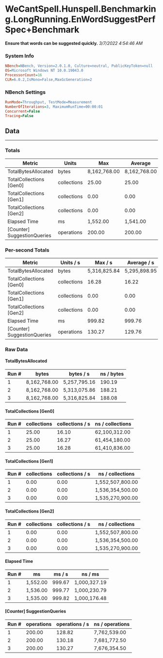 ﻿# WeCantSpell.Hunspell.Benchmarking.LongRunning.EnWordSuggestPerfSpec+Benchmark
__Ensure that words can be suggested quickly.__
_3/7/2022 4:54:46 AM_
### System Info
```ini
NBench=NBench, Version=2.0.1.0, Culture=neutral, PublicKeyToken=null
OS=Microsoft Windows NT 10.0.19043.0
ProcessorCount=16
CLR=6.0.2,IsMono=False,MaxGcGeneration=2
```

### NBench Settings
```ini
RunMode=Throughput, TestMode=Measurement
NumberOfIterations=3, MaximumRunTime=00:00:01
Concurrent=False
Tracing=False
```

## Data
-------------------

### Totals
|          Metric |           Units |             Max |         Average |             Min |          StdDev |
|---------------- |---------------- |---------------- |---------------- |---------------- |---------------- |
|TotalBytesAllocated |           bytes |    8,162,768.00 |    8,162,768.00 |    8,162,768.00 |            0.00 |
|TotalCollections [Gen0] |     collections |           25.00 |           25.00 |           25.00 |            0.00 |
|TotalCollections [Gen1] |     collections |            0.00 |            0.00 |            0.00 |            0.00 |
|TotalCollections [Gen2] |     collections |            0.00 |            0.00 |            0.00 |            0.00 |
|    Elapsed Time |              ms |        1,552.00 |        1,541.00 |        1,535.00 |            9.54 |
|[Counter] SuggestionQueries |      operations |          200.00 |          200.00 |          200.00 |            0.00 |

### Per-second Totals
|          Metric |       Units / s |         Max / s |     Average / s |         Min / s |      StdDev / s |
|---------------- |---------------- |---------------- |---------------- |---------------- |---------------- |
|TotalBytesAllocated |           bytes |    5,316,825.84 |    5,295,898.95 |    5,257,795.16 |       33,052.08 |
|TotalCollections [Gen0] |     collections |           16.28 |           16.22 |           16.10 |            0.10 |
|TotalCollections [Gen1] |     collections |            0.00 |            0.00 |            0.00 |            0.00 |
|TotalCollections [Gen2] |     collections |            0.00 |            0.00 |            0.00 |            0.00 |
|    Elapsed Time |              ms |          999.82 |          999.76 |          999.67 |            0.08 |
|[Counter] SuggestionQueries |      operations |          130.27 |          129.76 |          128.82 |            0.81 |

### Raw Data
#### TotalBytesAllocated
|           Run # |           bytes |       bytes / s |      ns / bytes |
|---------------- |---------------- |---------------- |---------------- |
|               1 |    8,162,768.00 |    5,257,795.16 |          190.19 |
|               2 |    8,162,768.00 |    5,313,075.86 |          188.21 |
|               3 |    8,162,768.00 |    5,316,825.84 |          188.08 |

#### TotalCollections [Gen0]
|           Run # |     collections | collections / s |ns / collections |
|---------------- |---------------- |---------------- |---------------- |
|               1 |           25.00 |           16.10 |   62,100,312.00 |
|               2 |           25.00 |           16.27 |   61,454,180.00 |
|               3 |           25.00 |           16.28 |   61,410,836.00 |

#### TotalCollections [Gen1]
|           Run # |     collections | collections / s |ns / collections |
|---------------- |---------------- |---------------- |---------------- |
|               1 |            0.00 |            0.00 |1,552,507,800.00 |
|               2 |            0.00 |            0.00 |1,536,354,500.00 |
|               3 |            0.00 |            0.00 |1,535,270,900.00 |

#### TotalCollections [Gen2]
|           Run # |     collections | collections / s |ns / collections |
|---------------- |---------------- |---------------- |---------------- |
|               1 |            0.00 |            0.00 |1,552,507,800.00 |
|               2 |            0.00 |            0.00 |1,536,354,500.00 |
|               3 |            0.00 |            0.00 |1,535,270,900.00 |

#### Elapsed Time
|           Run # |              ms |          ms / s |         ns / ms |
|---------------- |---------------- |---------------- |---------------- |
|               1 |        1,552.00 |          999.67 |    1,000,327.19 |
|               2 |        1,536.00 |          999.77 |    1,000,230.79 |
|               3 |        1,535.00 |          999.82 |    1,000,176.48 |

#### [Counter] SuggestionQueries
|           Run # |      operations |  operations / s | ns / operations |
|---------------- |---------------- |---------------- |---------------- |
|               1 |          200.00 |          128.82 |    7,762,539.00 |
|               2 |          200.00 |          130.18 |    7,681,772.50 |
|               3 |          200.00 |          130.27 |    7,676,354.50 |


